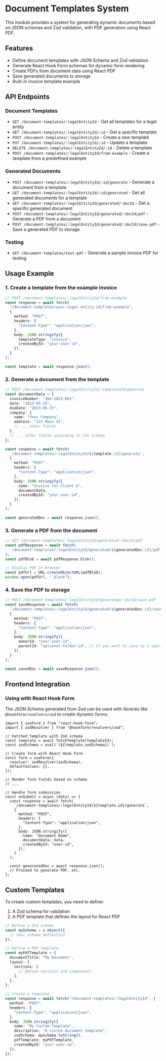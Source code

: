 # Document Templates System

This module provides a system for generating dynamic documents based on JSON schemas and Zod validation, with PDF generation using React PDF.

## Features

- Define document templates with JSON Schema and Zod validation
- Generate React Hook Form schemas for dynamic form rendering
- Create PDFs from document data using React PDF
- Save generated documents to storage
- Built-in invoice template example

## API Endpoints

### Document Templates

- `GET /document-templates/:legalEntityId` - Get all templates for a legal entity
- `GET /document-templates/:legalEntityId/:id` - Get a specific template
- `POST /document-templates/:legalEntityId` - Create a new template
- `PUT /document-templates/:legalEntityId/:id` - Update a template
- `DELETE /document-templates/:legalEntityId/:id` - Delete a template
- `POST /document-templates/:legalEntityId/from-example` - Create a template from a predefined example

### Generated Documents

- `POST /document-templates/:legalEntityId/:id/generate` - Generate a document from a template
- `GET /document-templates/:legalEntityId/:id/generated` - Get all generated documents for a template
- `GET /document-templates/:legalEntityId/generated/:docId` - Get a specific generated document
- `POST /document-templates/:legalEntityId/generated/:docId/pdf` - Generate a PDF from a document
- `POST /document-templates/:legalEntityId/generated/:docId/save-pdf` - Save a generated PDF to storage

### Testing

- `GET /document-templates/test-pdf` - Generate a sample invoice PDF for testing

## Usage Example

### 1. Create a template from the example invoice

```typescript
// POST /document-templates/:legalEntityId/from-example
const response = await fetch(
  "/document-templates/your-legal-entity-id/from-example",
  {
    method: "POST",
    headers: {
      "Content-Type": "application/json",
    },
    body: JSON.stringify({
      templateType: "invoice",
      createdById: "your-user-id",
    }),
  }
);

const template = await response.json();
```

### 2. Generate a document from the template

```typescript
// POST /document-templates/:legalEntityId/:templateId/generate
const documentData = {
  invoiceNumber: "INV-2023-001",
  date: "2023-05-15",
  dueDate: "2023-06-15",
  company: {
    name: "Your Company",
    address: "123 Main St",
    // ... other fields
  },
  // ... other fields according to the schema
};

const response = await fetch(
  `/document-templates/:legalEntityId/${template.id}/generate`,
  {
    method: "POST",
    headers: {
      "Content-Type": "application/json",
    },
    body: JSON.stringify({
      name: "Invoice for Client A",
      documentData,
      createdById: "your-user-id",
    }),
  }
);

const generatedDoc = await response.json();
```

### 3. Generate a PDF from the document

```typescript
// GET /document-templates/:legalEntityId/generated/:docId/pdf
const pdfResponse = await fetch(
  `/document-templates/:legalEntityId/generated/${generatedDoc.id}/pdf`
);
const pdfBlob = await pdfResponse.blob();

// Display PDF in browser
const pdfUrl = URL.createObjectURL(pdfBlob);
window.open(pdfUrl, "_blank");
```

### 4. Save the PDF to storage

```typescript
// POST /document-templates/:legalEntityId/generated/:docId/save-pdf
const saveResponse = await fetch(
  `/document-templates/:legalEntityId/generated/${generatedDoc.id}/save-pdf`,
  {
    method: "POST",
    headers: {
      "Content-Type": "application/json",
    },
    body: JSON.stringify({
      ownerId: "your-user-id",
      parentId: "optional-folder-id", // If you want to save to a specific folder
    }),
  }
);

const savedDoc = await saveResponse.json();
```

## Frontend Integration

### Using with React Hook Form

The JSON Schema generated from Zod can be used with libraries like `@hookform/resolvers/zod` to create dynamic forms:

```tsx
import { useForm } from "react-hook-form";
import { zodResolver } from "@hookform/resolvers/zod";

// Fetched template with Zod schema
const template = await fetchTemplate(templateId);
const zodSchema = eval(`(${template.zodSchema})`);

// Create form with React Hook Form
const form = useForm({
  resolver: zodResolver(zodSchema),
  defaultValues: {},
});

// Render form fields based on schema
// ...

// Handle form submission
const onSubmit = async (data) => {
  const response = await fetch(
    `/document-templates/:legalEntityId/${template.id}/generate`,
    {
      method: "POST",
      headers: {
        "Content-Type": "application/json",
      },
      body: JSON.stringify({
        name: "Document Name",
        documentData: data,
        createdById: "user-id",
      }),
    }
  );

  const generatedDoc = await response.json();
  // Proceed to generate PDF, etc.
};
```

## Custom Templates

To create custom templates, you need to define:

1. A Zod schema for validation
2. A PDF template that defines the layout for React PDF

```typescript
// Define a Zod schema
const mySchema = z.object({
  // Your schema definition
});

// Define a PDF template
const myPdfTemplate = {
  documentTitle: "My Document",
  layout: {
    sections: [
      // Define sections and components
    ],
  },
};

// Create a template
const response = await fetch("/document-templates/:legalEntityId", {
  method: "POST",
  headers: {
    "Content-Type": "application/json",
  },
  body: JSON.stringify({
    name: "My Custom Template",
    description: "A custom document template",
    zodSchema: mySchema.toString(),
    pdfTemplate: myPdfTemplate,
    createdById: "your-user-id",
  }),
});
```

